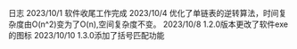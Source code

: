 日志
2023/10/1
软件收尾工作完成
2023/10/4
优化了单链表的逆转算法，时间复杂度由O(n^2)变为了O(n),空间复杂度不变。
2023/10/8
1.2.0版本更改了软件exe的图标
2023/10/10
1.3.0添加了括号匹配功能
